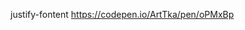 
<!-- Order
https://codepen.io/ArtTka/pen/ZMjWpW -->


<!-- flex-grow
https://codepen.io/ArtTka/pen/vzaGXr -->



<!-- flex-shrink
https://codepen.io/ArtTka/pen/eLjZBz -->



<!-- justify-content
https://codepen.io/ArtTka/pen/aajNBW -->


<!--
align-self
https://codepen.io/ArtTka/pen/dqjMOd -->



<!--
display:flex
https://codepen.io/ArtTka/pen/RYBaoB

flex-direction
https://codepen.io/ArtTka/pen/yxqOgY -->



<!--

flex-wrap
https://codepen.io/ArtTka/pen/XPBdpN -->





justify-fontent
https://codepen.io/ArtTka/pen/oPMxBp



<!--
align items
https://codepen.io/ArtTka/pen/jvpqBO


align content
https://codepen.io/ArtTka/pen/MqBypy -->







<!-- flex example 2
https://codepen.io/ArtTka/pen/dqjMvm -->





<!-- flex example 1
https://codepen.io/ArtTka/pen/dqKEwQ?editors=1100



flex example 2
https://codepen.io/ArtTka/pen/xaJVqL -->
